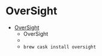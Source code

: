# OverSight
- [OverSight](https://objective-see.com/products/oversight.html)
  -  OverSight
  - 
  - `brew cask install oversight`
